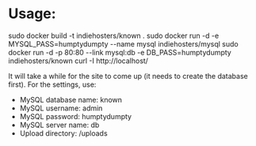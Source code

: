# Usage:

sudo docker build -t indiehosters/known .
sudo docker run -d -e MYSQL_PASS=humptydumpty --name mysql indiehosters/mysql
sudo docker run -d -p 80:80 --link mysql:db -e DB_PASS=humptydumpty indiehosters/known
curl -I http://localhost/

It will take a while for the site to come up (it needs to create the database first).
For the settings, use:
* MySQL database name: known
* MySQL username: admin
* MySQL password: humptydumpty
* MySQL server name: db
* Upload directory: /uploads

